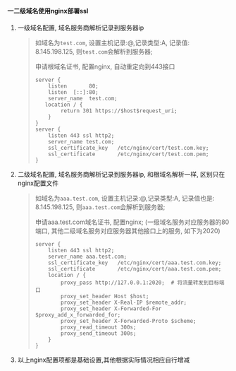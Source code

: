 #### 一二级域名使用nginx部署ssl

1. 一级域名配置, 域名服务商解析记录到服务器ip

   > 如域名为`test.com`, 设置主机记录:@,记录类型:A, 记录值: 8.145.198.125, 则`test.com`会解析到服务器;
   >
   > 申请根域名证书, 配置nginx, 自动重定向到443接口
   >
   > ```
   > server {
   >     listen       80;
   >     listen  [::]:80;
   >     server_name  test.com;
   >  	location / {
   >         return 301 https://$host$request_uri;
   >     }
   > }
   > server {
   >     listen 443 ssl http2;
   >     server_name test.com;
   >     ssl_certificate_key   /etc/nginx/cert/test.com.key;
   >     ssl_certificate       /etc/nginx/cert/test.com.pem;
   > }
   > ```

2. 二级域名配置, 域名服务商解析记录到服务器ip, 和根域名解析一样, 区别只在nginx配置文件

   > 如域名为`aaa.test.com`, 设置主机记录:@,记录类型:A, 记录值也是: 8.145.198.125, 则`aaa.test.com`会解析到服务器;
   >
   > 申请aaa.test.com域名证书, 配置nginx; (一级域名服务对应服务器的80端口, 其他二级域名服务对应服务器其他接口上的服务, 如下为2020)
   >
   > ```
   > server {
   >     listen 443 ssl http2;
   >     server_name aaa.test.com;
   >     ssl_certificate_key   /etc/nginx/cert/aaa.test.com.key;
   >     ssl_certificate       /etc/nginx/cert/aaa.test.com.pem;
   >     location / {
   >         proxy_pass http://127.0.0.1:2020;  # 将流量转发到目标端口
   >         proxy_set_header Host $host;
   >         proxy_set_header X-Real-IP $remote_addr;
   >         proxy_set_header X-Forwarded-For $proxy_add_x_forwarded_for;
   >         proxy_set_header X-Forwarded-Proto $scheme;
   >         proxy_read_timeout 300s;
   >         proxy_send_timeout 300s;
   >     }
   > }
   > ```

3. 以上nginx配置项都是基础设置,其他根据实际情况相应自行增减